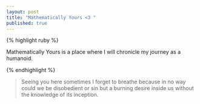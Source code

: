 ```yaml
---
layout: post
title: "Mathematically Yours <3 "
published: true
---
```

{% highlight ruby %}

Mathematically Yours is a place where I will chronicle my journey as a humanoid. 

{% endhighlight %}


>Seeing you here sometimes I forget to breathe because in no way could we be disobedient or sin but a burning desire inside us without the knowledge of its inception.

